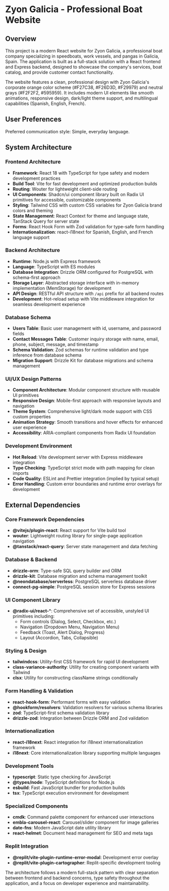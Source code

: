 # Zyon Galicia - Professional Boat Website

## Overview

This project is a modern React website for Zyon Galicia, a professional boat company specializing in speedboats, work vessels, and pangas in Galicia, Spain. The application is built as a full-stack solution with a React frontend and Express backend, designed to showcase the company's services, boat catalog, and provide customer contact functionality.

The website features a clean, professional design with Zyon Galicia's corporate orange color scheme (#F27C38, #F26D3D, #F29979) and neutral grays (#F2F2F2, #595959). It includes modern UI elements like smooth animations, responsive design, dark/light theme support, and multilingual capabilities (Spanish, English, French).

## User Preferences

Preferred communication style: Simple, everyday language.

## System Architecture

### Frontend Architecture
- **Framework**: React 18 with TypeScript for type safety and modern development practices
- **Build Tool**: Vite for fast development and optimized production builds
- **Routing**: Wouter for lightweight client-side routing
- **UI Components**: Shadcn/ui component library built on Radix UI primitives for accessible, customizable components
- **Styling**: Tailwind CSS with custom CSS variables for Zyon Galicia brand colors and theming
- **State Management**: React Context for theme and language state, TanStack Query for server state
- **Forms**: React Hook Form with Zod validation for type-safe form handling
- **Internationalization**: react-i18next for Spanish, English, and French language support

### Backend Architecture
- **Runtime**: Node.js with Express framework
- **Language**: TypeScript with ES modules
- **Database Integration**: Drizzle ORM configured for PostgreSQL with schema-first approach
- **Storage Layer**: Abstracted storage interface with in-memory implementation (MemStorage) for development
- **API Design**: RESTful API structure with `/api` prefix for all backend routes
- **Development**: Hot-reload setup with Vite middleware integration for seamless development experience

### Database Schema
- **Users Table**: Basic user management with id, username, and password fields
- **Contact Messages Table**: Customer inquiry storage with name, email, phone, subject, message, and timestamp
- **Schema Validation**: Zod schemas for runtime validation and type inference from database schema
- **Migration Support**: Drizzle Kit for database migrations and schema management

### UI/UX Design Patterns
- **Component Architecture**: Modular component structure with reusable UI primitives
- **Responsive Design**: Mobile-first approach with responsive layouts and navigation
- **Theme System**: Comprehensive light/dark mode support with CSS custom properties
- **Animation Strategy**: Smooth transitions and hover effects for enhanced user experience
- **Accessibility**: ARIA-compliant components from Radix UI foundation

### Development Environment
- **Hot Reload**: Vite development server with Express middleware integration
- **Type Checking**: TypeScript strict mode with path mapping for clean imports
- **Code Quality**: ESLint and Prettier integration (implied by typical setup)
- **Error Handling**: Custom error boundaries and runtime error overlays for development

## External Dependencies

### Core Framework Dependencies
- **@vitejs/plugin-react**: React support for Vite build tool
- **wouter**: Lightweight routing library for single-page application navigation
- **@tanstack/react-query**: Server state management and data fetching

### Database & Backend
- **drizzle-orm**: Type-safe SQL query builder and ORM
- **drizzle-kit**: Database migration and schema management toolkit
- **@neondatabase/serverless**: PostgreSQL serverless database driver
- **connect-pg-simple**: PostgreSQL session store for Express sessions

### UI Component Library
- **@radix-ui/react-***: Comprehensive set of accessible, unstyled UI primitives including:
  - Form controls (Dialog, Select, Checkbox, etc.)
  - Navigation (Dropdown Menu, Navigation Menu)
  - Feedback (Toast, Alert Dialog, Progress)
  - Layout (Accordion, Tabs, Collapsible)

### Styling & Design
- **tailwindcss**: Utility-first CSS framework for rapid UI development
- **class-variance-authority**: Utility for creating component variants with Tailwind
- **clsx**: Utility for constructing className strings conditionally

### Form Handling & Validation
- **react-hook-form**: Performant forms with easy validation
- **@hookform/resolvers**: Validation resolvers for various schema libraries
- **zod**: TypeScript-first schema validation library
- **drizzle-zod**: Integration between Drizzle ORM and Zod validation

### Internationalization
- **react-i18next**: React integration for i18next internationalization framework
- **i18next**: Core internationalization library supporting multiple languages

### Development Tools
- **typescript**: Static type checking for JavaScript
- **@types/node**: TypeScript definitions for Node.js
- **esbuild**: Fast JavaScript bundler for production builds
- **tsx**: TypeScript execution environment for development

### Specialized Components
- **cmdk**: Command palette component for enhanced user interactions
- **embla-carousel-react**: Carousel/slider component for image galleries
- **date-fns**: Modern JavaScript date utility library
- **react-helmet**: Document head management for SEO and meta tags

### Replit Integration
- **@replit/vite-plugin-runtime-error-modal**: Development error overlay
- **@replit/vite-plugin-cartographer**: Replit-specific development tooling

The architecture follows a modern full-stack pattern with clear separation between frontend and backend concerns, type safety throughout the application, and a focus on developer experience and maintainability.